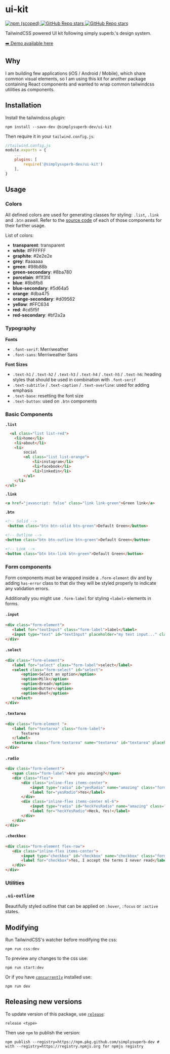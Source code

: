 # ui-kit

<a href="https://www.npmjs.com/package/@simplysuperb-dev/ui-kit">
    <img alt="npm (scoped)" src="https://img.shields.io/npm/v/@simplysuperb-dev/ui-kit?style=flat">
</a>
<a href="https://github.com/simplysuperb-dev/ui-kit">
    <img alt="GitHub Repo stars"
        src="https://img.shields.io/github/stars/simplysuperb-dev/ui-kit?style=flat">
</a>
<a href="https://github.com/simplysuperb-dev/ui-kit">
    <img alt="GitHub Repo stars" src="https://img.shields.io/badge/view%20on-github-blue">
</a>

TailwindCSS powered UI kit following simply superb.'s design system.

[➡️ Demo available here](https://simplysuperb-dev.github.io/ui-kit/)

## Why
I am building few applications (iOS / Android / Mobile), which share common visual elements, so I am using this kit for another package containing React components and wanted to wrap common tailwindcss utilities as components.

## Installation

Install the tailwindcss plugin:
```
npm install --save-dev @simplysuperb-dev/ui-kit
```

Then require it in your `tailwind.config.js`:

```js
//tailwind.config.js
module.exports = {
    ...
    plugins: [
        require('@simplysuperb-dev/ui-kit')
    ],
}
```

## Usage

### Colors

All defined colors are used for generating classes for styling: `.list`, `.link` and `.btn` aswell. Refer to the [source code](https://github.com/simplysuperb-dev/ui-kit/tree/main/src/components) of each of those components for their further usage.

List of colors: 

- **transparent**: transparent
- **white**: #FFFFFF
- **graphite**: #2e2e2e
- **grey**: #aaaaaa
- **green**: #98b88b
- **green-secondary**: #8ba780
- **porcelain**: #f1f3f4
- **blue**: #8b8fb8
- **blue-secondary**: #5d64a5
- **orange**: #dba475
- **orange-secondary**: #d09562
- **yellow**: #FFC634
- **red**: #cd5f5f
- **red-secondary**: #bf2a2a

### Typography

**Fonts**
- `.font-serif`: Merriweather
- `.font-sans`: Merriweather Sans

**Font Sizes**
- `.text-h1` / `.text-h2` / `.text-h3` / `.text-h4` / `.text-h5` / `.text-h6`: heading styles that should be used in combination with `.font-serif`
- `.text-subtitle` / `.text-caption` / `.text-overline`: used for adding emphasis
- `.text-base`: resetting the font size
- `.text-button`: used on `.btn` components

### Basic Components
**`.list`**
```html
  <ul class="list list-red">
    <li>home</li>
    <li>about</li>
    <li>
        social
        <ol class="list list-orange">
            <li>instagram</li>
            <li>facebook</li>
            <li>linkedin</li>
        </ul>
    </li>
</ul>
```

**`.link`**
```html
<a href="javascript: false" class="link link-green">Green link</a>
```

**`.btn`**

```html
<!-- Solid -->
 <button class="btn btn-solid btn-green">Default Green</button>

<!-- Outline -->
<button class="btn btn-outline btn-green">Default Green</button>

<!-- Link -->
<button class="btn btn-link btn-green">Default Green</button>
 ```

 ### Form components

Form components must be wrapped inside a `.form-element` div and by adding `has-error` class to that div they will be styled properly to indicate any validation errors.

Additionally you might use `.form-label` for styling `<label>` elements in forms.

 #### `.input`

 ```html
 <div class="form-element">
    <label for="textInput" class="form-label">label</label>
    <input type="text" id="textInput" placeholder="my text input..." class="form-input">
</div>
```

 #### `.select`
 ```html
<div class="form-element">
    <label for="select" class="form-label">select</label>
    <select class="form-select" id="select">
        <option>Select an option</option>
        <option>Milk</option>
        <option>Bread</option>
        <option>Butter</option>
        <option>Beef</option>
    </select>
</div>
```

 #### `.textarea`
 ```html
<div class="form-element ">
    <label for="textarea" class="form-label">
        Textarea
    </label>
    <textarea class="form-textarea" name="textarea" id="textarea" placeholder="my amazing textarea..."></textarea>
</div>
```
 #### `.radio`
 ```html
<div class="form-element">
    <span class="form-label">Are you amazing?</span>
    <div class="flex">
        <div class="inline-flex items-center">
            <input type="radio" id="yesRadio" name="amazing" class="form-radio">
            <label for="yesRadio">Yes</label>
        </div>
        <div class="inline-flex items-center ml-6">
            <input type="radio" id="heckYesRadio" name="amazing" class="form-radio">
            <label for="heckYesRadio">Heck, Yes!</label>
        </div>
    </div>
</div>
```
 #### `.checkbox`
 ```html
<div class="form-element flex-row">
    <div class="inline-flex items-center">
        <input type="checkbox" id="checkbox" name="checkbox" class="form-checkbox">
        <label for="checkbox">Yes, I accept the terms I never read</label>
    </div>
</div>
```

### Utilities

### `.ui-outline`
Beautifully styled outline that can be applied on `:hover`, `:focus` or `:active` states.

## Modifying

Run TailwindCSS's watcher before modifying the css:

```
npm run css:dev
```

To preview any changes to the css use:

```
npm run start:dev
```

Or if you have [`concurrently`](https://www.npmjs.com/package/concurrently) installed use:

```
npm run dev
```

## Releasing new versions

To update version of this package, use [`release`](https://www.npmjs.com/package/release):

```
release <type>
```

Then use `npm` to publish the version:

```
npm publish --registry=https://npm.pkg.github.com/simplysuperb-dev # with --registry=https://registry.npmjs.org for npmjs registry
```
